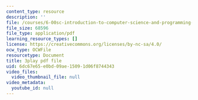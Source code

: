 ```yaml
---
content_type: resource
description: ''
file: /courses/6-00sc-introduction-to-computer-science-and-programming-spring-2011/6dc67e65e0bd09ae15091d06f8744343_aqd0sR5rygk.pdf
file_size: 68596
file_type: application/pdf
learning_resource_types: []
license: https://creativecommons.org/licenses/by-nc-sa/4.0/
ocw_type: OCWFile
resourcetype: Document
title: 3play pdf file
uid: 6dc67e65-e0bd-09ae-1509-1d06f8744343
video_files:
  video_thumbnail_file: null
video_metadata:
  youtube_id: null
---
```

